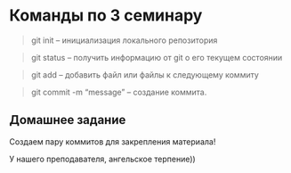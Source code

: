 # Команды по 3 семинару

> git init – инициализация локального репозитория

> git status – получить информацию от git о его текущем состоянии

> git add – добавить файл или файлы к следующему коммиту

> git commit -m “message” – создание коммита.

## Домашнее задание
Создаем пару коммитов для закрепления материала!

У нашего преподавателя, ангельское терпение))